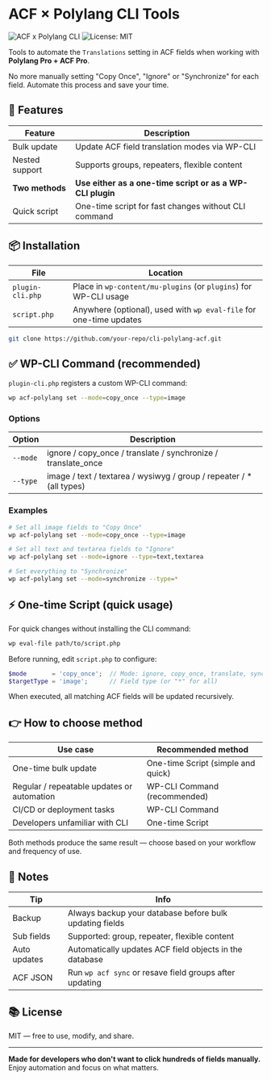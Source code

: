 # ACF × Polylang CLI Tools

![ACF x Polylang CLI](https://img.shields.io/badge/ACF--Polylang-CLI-blue?style=for-the-badge)
![License: MIT](https://img.shields.io/badge/License-MIT-green?style=for-the-badge)

Tools to automate the `Translations` setting in ACF fields when working with **Polylang Pro + ACF Pro**.

No more manually setting "Copy Once", "Ignore" or "Synchronize" for each field. Automate this process and save your time.

## 🚀 Features

| Feature         | Description                                               |
| --------------- | --------------------------------------------------------- |
| Bulk update     | Update ACF field translation modes via WP-CLI             |
| Nested support  | Supports groups, repeaters, flexible content              |
| **Two methods** | **Use either as a one-time script or as a WP-CLI plugin** |
| Quick script    | One-time script for fast changes without CLI command      |

## 📦 Installation

| File             | Location                                                           |
| ---------------- | ------------------------------------------------------------------ |
| `plugin-cli.php` | Place in `wp-content/mu-plugins` (or `plugins`) for WP-CLI usage   |
| `script.php`     | Anywhere (optional), used with `wp eval-file` for one-time updates |

```bash
git clone https://github.com/your-repo/cli-polylang-acf.git
```

## ✅ WP-CLI Command (recommended)

`plugin-cli.php` registers a custom WP-CLI command:

```bash
wp acf-polylang set --mode=copy_once --type=image
```

### Options

| Option   | Description                                                           |
| -------- | --------------------------------------------------------------------- |
| `--mode` | ignore / copy\_once / translate / synchronize / translate\_once       |
| `--type` | image / text / textarea / wysiwyg / group / repeater / \* (all types) |

### Examples

```bash
# Set all image fields to "Copy Once"
wp acf-polylang set --mode=copy_once --type=image

# Set all text and textarea fields to "Ignore"
wp acf-polylang set --mode=ignore --type=text,textarea

# Set everything to "Synchronize"
wp acf-polylang set --mode=synchronize --type=*
```

## ⚡ One-time Script (quick usage)

For quick changes without installing the CLI command:

```bash
wp eval-file path/to/script.php
```

Before running, edit `script.php` to configure:

```php
$mode       = 'copy_once';  // Mode: ignore, copy_once, translate, synchronize
$targetType = 'image';      // Field type (or "*" for all)
```

When executed, all matching ACF fields will be updated recursively.

## 👉 How to choose method

| Use case                                   | Recommended method                 |
| ------------------------------------------ | ---------------------------------- |
| One-time bulk update                       | One-time Script (simple and quick) |
| Regular / repeatable updates or automation | WP-CLI Command (recommended)       |
| CI/CD or deployment tasks                  | WP-CLI Command                     |
| Developers unfamiliar with CLI             | One-time Script                    |

Both methods produce the same result — choose based on your workflow and frequency of use.

## 📌 Notes

| Tip          | Info                                                    |
| ------------ | ------------------------------------------------------- |
| Backup       | Always backup your database before bulk updating fields |
| Sub fields   | Supported: group, repeater, flexible content            |
| Auto updates | Automatically updates ACF field objects in the database |
| ACF JSON     | Run `wp acf sync` or resave field groups after updating |

## 📚 License

MIT — free to use, modify, and share.

---

**Made for developers who don't want to click hundreds of fields manually.**
Enjoy automation and focus on what matters.
